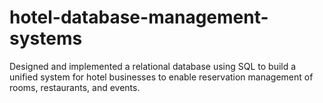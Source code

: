 # hotel-database-management-systems
Designed and implemented a relational database using SQL to build a unified system for hotel businesses to enable reservation management of rooms, restaurants, and events.
